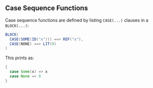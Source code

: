 Case Sequence Functions
-----------------------

Case sequence functions are defined by listing `CASE(...)` clauses in a `BLOCK(...)`:

```scala
BLOCK(
  CASE(SOME(ID("x"))) ==> REF("x"),
  CASE(NONE) ==> LIT(0)
)
```

This prints as:

```scala
{
  case Some(x) => x
  case None => 0
}
```
